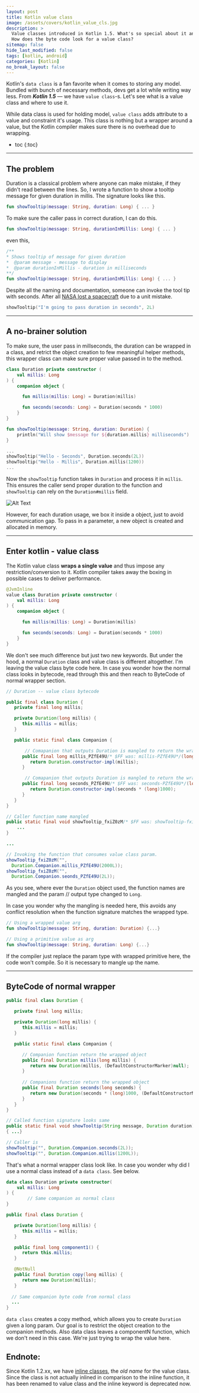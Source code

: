 ```yaml
---
layout: post
title: Kotlin value class
image: /assets/covers/kotlin_value_cls.jpg
description: >
  Value classes introduced in Kotlin 1.5. What's so special about it and where do I use it?
  How does the byte code look for a value class?
sitemap: false
hide_last_modified: false
tags: [kotlin, android]
categories: [Kotlin]
no_break_layout: false
---
```


Kotlin's `data class` is a fan favorite when it comes to storing any model. Bundled with bunch of necessary methods, devs get a lot while writing way less. From ***Kotlin 1.5*** — we have  `value class`-s. Let's see what is a value class and where to use it.



While data class is used for holding model, `value class` adds attribute to a value and constraint it's usage. This class is nothing but a wrapper around a value, but the Kotlin compiler makes sure there is no overhead due to wrapping.


* toc
{:toc}

---



## The problem

Duration is a classical problem where anyone can make mistake, if they didn't read between the lines. So, I wrote a function to show a tooltip message for given duration in millis. The signature looks like this.



```kotlin
fun	showTooltip(message: String, duration: Long) { ... }
```



To make sure the caller pass in correct duration, I can do this.

```kotlin
fun	showTooltip(message: String, durationInMillis: Long) { ... }
```



even this,

```kotlin
/**
* Shows tooltip of message for given duration
*  @param message - message to display
*  @param durationInMillis - duration in milliseconds
**/
fun	showTooltip(message: String, durationInMillis: Long) { ... }
```



Despite all the naming and documentation, someone can invoke the tool tip with seconds. After all [NASA lost a spacecraft](https://www.simscale.com/blog/2017/12/nasa-mars-climate-orbiter-metric/) due to a unit mistake.

```kotlin
showTooltip("I'm going to pass duration in seconds", 2L)
```


---



## A no-brainer solution

To make sure, the user pass in millseconds, the duration can be wrapped in a class, and retrict the object creation to few meaningful helper methods, this wrapper class can make sure proper value passed in to the method.



```kotlin
class Duration private constructor (
    val millis: Long
) {
    companion object {

      fun millis(millis: Long) = Duration(millis)

      fun seconds(seconds: Long) = Duration(seconds * 1000)
    }
}

fun showTooltip(message: String, duration: Duration) {
  	println("Will show $message for ${duration.millis} milliseconds")
}

...
showTooltip("Hello - Seconds", Duration.seconds(2L))
showTooltip("Hello - Millis", Duration.millis(1200))
...
```



Now the `showTooltip` function takes in `Duration` and process it in `millis`. This ensures the caller send proper duration to the function and `showTooltip` can rely on the `Duration#millis` field. 



![Alt Text](https://dev-to-uploads.s3.amazonaws.com/uploads/articles/o2hcaay1cp2s95wq0s1g.png)



However, for each duration usage, we box it inside a object, just to avoid communication gap. To pass in a parameter, a new object is created and allocated in memory.

---



## Enter kotlin - value class



The Kotlin value class **wraps a single value** and thus impose any restriction/conversion to it. Kotlin compiler takes away the boxing in possible cases to deliver performance.

```kotlin
@JvmInline
value class Duration private constructor (
    val millis: Long
) {
    companion object {

      fun millis(millis: Long) = Duration(millis)

      fun seconds(seconds: Long) = Duration(seconds * 1000)
    }
}
```



We don't see much difference but just two new keywords. But under the hood, a normal `Duration` class and value class is different altogether. I'm leaving the value class byte code here. In case you wonder how the normal class looks in bytecode, read through this and then reach to ByteCode of normal wrapper section.



```java
// Duration -- value class bytecode

public final class Duration {
   private final long millis;

   private Duration(long millis) {
      this.millis = millis;
   }

   public static final class Companion {

       // Comapanion that outputs Duration is mangled to return the wrapped value
      public final long millis_PZfE49U/* $FF was: millis-PZfE49U*/(long millis) {
         return Duration.constructor-impl(millis);
      }

       // Comapanion that outputs Duration is mangled to return the wrapped value
      public final long seconds_PZfE49U/* $FF was: seconds-PZfE49U*/(long seconds) {
         return Duration.constructor-impl(seconds * (long)1000);
      }
   }
}

// Caller function name mangled
public static final void showTooltip_fxiZ0zM/* $FF was: showTooltip-fxiZ0zM*/(@NotNull String message, long duration) {
    ...
}

...

// Invoking the function that consumes value class param.
showTooltip_fxiZ0zM("",
  Duration.Companion.millis_PZfE49U(2000L));      
showTooltip_fxiZ0zM("",                     
  Duration.Companion.seonds_PZfE49U(2L));

```



As you see, where ever the `Duration` object used, the function names are mangled and the param // output type changed to `Long`.



In case you wonder why the mangling is needed here, this avoids any conflict resolution when the function signature matches the wrapped type.



```kotlin
// Using a wrapped value arg
fun showTooltip(message: String, duration: Duration) {...}

// Using a primitive value as arg
fun showTooltip(message: String, duration: Long) {...}
```



If the compiler just replace the param type with wrapped primitive here, the code won't compile. So it is necessary to mangle up the name. 

---



##  ByteCode of normal wrapper 

```java
public final class Duration {
   
   private final long millis;

   private Duration(long millis) {
      this.millis = millis;
   }

   public static final class Companion {

      // Companion function return the wrapped object
      public final Duration millis(long millis) {
         return new Duration(millis, (DefaultConstructorMarker)null);
      }
      
      // Companions function return the wrapped object
      public final Duration seconds(long seconds) {
         return new Duration(seconds * (long)1000, (DefaultConstructorMarker)null);
      }
   }
}

// Called function signature looks same
public static final void showTooltip(String message, Duration duration) 
{ ...}

// Caller is 
showTooltip("", Duration.Companion.seconds(2L));
showTooltip("", Duration.Companion.millis(1200L));
```



That's what a normal wrapper class look like. In case you wonder why did I use a normal class instead of a `data class`. See below.



```kotlin
data class Duration private constructor(
    val millis: Long
) {
		// Same companion as normal class
}
```



```java
public final class Duration {

   private Duration(long millis) {
      this.millis = millis;
   }

   public final long component1() {
      return this.millis;
   }

   @NotNull
   public final Duration copy(long millis) {
      return new Duration(millis);
   }
   
  // Same companion byte code from normal class
  ...
}
```



`data class` creates a copy method, which allows you to create `Duration` given a long  param. Our goal is to restrict the object creation to the companion methods. Also data class leaves a componentN function, which we don't need in this case. We're just trying to wrap the value here.



## Endnote: 

Since Kotlin 1.2.xx, we have [inline classes](https://github.com/Kotlin/KEEP/blob/master/proposals/inline-classes.md), the *old name* for the value class. Since the class is not actually inlined in comparison to the inline function, it has been renamed to value class and the inline keyword is deprecated now.